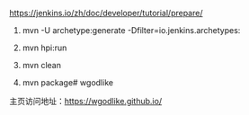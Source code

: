 https://jenkins.io/zh/doc/developer/tutorial/prepare/

1. mvn -U archetype:generate -Dfilter=io.jenkins.archetypes:

2. mvn hpi:run

3. mvn clean

4. mvn package# wgodlike

主页访问地址：https://wgodlike.github.io/
